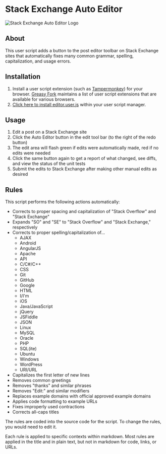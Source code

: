 Stack Exchange Auto Editor
=============================

![Stack Exchange Auto Editor Logo](https://i.imgur.com/79qYzkQ.png)

## About

This user script adds a button to the post editor toolbar on Stack Exchange sites that automatically fixes many common grammar, spelling, capitalization, and usage errors.

## Installation

1. Install a user script extension (such as [Tampermonkey](https://www.tampermonkey.net/)) for your browser. [Greasy Fork](https://greasyfork.org/en) maintains a list of user script extensions that are available for various browsers.
2. [Click here to install editor.user.js](https://github.com/stephenostermiller/Stack-Exchange-Auto-Editor/raw/master/editor.user.js) within your user script manager.

## Usage

1. Edit a post on a Stack Exchange site
1. Click the Auto Editor button in the edit tool bar (to the right of the redo button)
1. The edit area will flash green if edits were automatically made, red if no edits were needed
1. Click the same button again to get a report of what changed, see diffs, and view the status of the unit tests
1. Submit the edits to Stack Exchange after making other manual edits as desired

## Rules

This script performs the following actions automatically:

 - Corrects to proper spacing and capitalization of "Stack Overflow" and "Stack Exchange"
 - Expands "SO" and "SE" to "Stack Overflow" and "Stack Exchange," respectively
 - Corrects to proper spelling/capitalization of...
   - AJAX
   - Android
   - AngularJS
   - Apache
   - API
   - C/C#/C++
   - CSS
   - Git
   - GitHub
   - Google
   - HTML
   - I/I'm
   - iOS
   - Java/JavaScript
   - jQuery
   - JSFiddle
   - JSON
   - Linux
   - MySQL
   - Oracle
   - PHP
   - SQL(ite)
   - Ubuntu
   - Windows
   - WordPress
   - URI/URL
 - Capitalizes the first letter of new lines
 - Removes common greetings
 - Removes "thanks" and similar phrases
 - Removes "Edit:" and similar modifiers
 - Replaces example domains with official approved example domains
 - Applies code formatting to example URLs
 - Fixes improperly used contractions
 - Corrects all-caps titles

The rules are coded into the source code for the script. To change the rules, you would need to edit it.

Each rule is applied to specific contexts within markdown. Most rules are applied in the title and in plain text, but not in markdown for code, links, or URLs.
